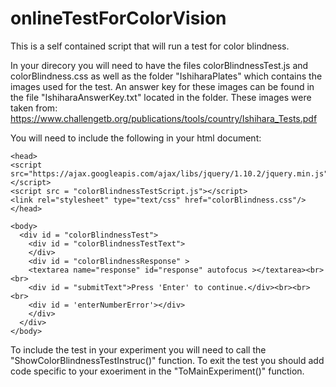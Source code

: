 # onlineTestForColorVision
This is a self contained script that will run a test for color blindness.

In your direcory you will need to have the files colorBlindnessTest.js and colorBlindness.css as well as the folder "IshiharaPlates" which contains the images used for the test. An answer key for these images can be found in the file "IshiharaAnswerKey.txt" located in the folder. These images were taken from: https://www.challengetb.org/publications/tools/country/Ishihara_Tests.pdf 

You will need to include the following in your html document:

    <head>
    <script src="https://ajax.googleapis.com/ajax/libs/jquery/1.10.2/jquery.min.js"></script>
    <script src = "colorBlindnessTestScript.js"></script>
    <link rel="stylesheet" type="text/css" href="colorBlindness.css"/>
    </head>

    <body>
      <div id = "colorBlindnessTest">
        <div id = "colorBlindnessTestText">
        </div>
        <div id = "colorBlindnessResponse" >
        <textarea name="response" id="response" autofocus ></textarea><br><br>
        <div id = "submitText">Press 'Enter' to continue.</div><br><br><br>
        <div id = 'enterNumberError'></div>
        </div>
      </div>
    </body>
    
    
To include the test in your experiment you will need to call the "ShowColorBlindnessTestInstruc()" function.
To exit the test you should add code specific to your exoeriment in the "ToMainExperiment()" function.

